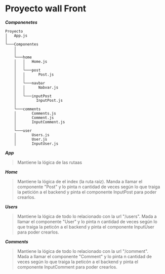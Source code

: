 # Proyecto wall Front #

***Componenetes***

```
Proyecto
│   App.js
│
└───Componentes
    │   
    │
    └───home
    │   │   Home.js
    │   │
    │   └───post
    │   │      Post.js
    │   │
    │   └───navbar
    │   │      Nabvar.js
    │   │
    │   └───inputPost
    │         InputPost.js
    │   
    └───comments
    │       Comments.js
    │       Comment.js
    │       InputComment.js
    │
    └───user
    │       Users.js
    │       User.js
    │       InputUser.js
```



***App***
> Mantiene la lógica de las rutaas

***Home***
>Mantiene la lógica de el index (la ruta raiz). Manda a llamar el componente "Post" y lo pinta n cantidad de veces según lo que traiga la petición a el backend y pinta el componente InputPost para poder crearlos.

***Users***
>Mantiene la lógica de todo lo relacionado con la url "/users". Mada a llamar el componente "User" y lo pinta n cantidad de veces según lo que traiga la peticón a el backend y pinta el componente InputUser para poder crearlos.

***Comments***
>Mantiene la lógica de todo lo relacionado con la url "/comment". Mada a llamar el componente "Comment" y lo pinta n cantidad de veces según lo que traiga la peticón a el backend y pinta el componente InputComment para poder crearlos.